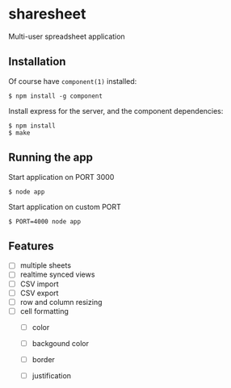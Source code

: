 # sharesheet

 Multi-user spreadsheet application

## Installation

 Of course have `component(1)` installed:

    $ npm install -g component

 Install express for the server, and the component dependencies:

    $ npm install
    $ make

## Running the app

 Start application on PORT 3000

    $ node app

 Start application on custom PORT

    $ PORT=4000 node app

## Features

 - [ ] multiple sheets
 - [ ] realtime synced views
 - [ ] CSV import
 - [ ] CSV export
 - [ ] row and column resizing
 - [ ] cell formatting
    - [ ] color
    - [ ] backgound color
    - [ ] border
    - [ ] justification

